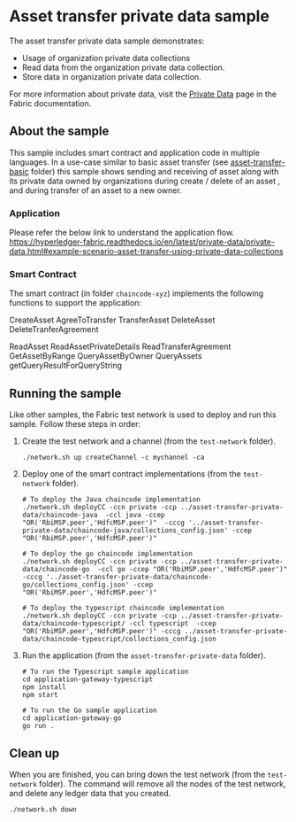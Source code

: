 # Asset transfer private data sample

The asset transfer private data sample demonstrates:

- Usage of organization private data collections
- Read data from the organization private data collection.
- Store data in organization private data collection.

For more information about private data, visit the
[Private Data](https://hyperledger-fabric.readthedocs.io/en/latest/private-data-arch.html)
page in the Fabric documentation.

## About the sample

This sample includes smart contract and application code in multiple languages. In a use-case similar to basic asset transfer (see [asset-transfer-basic](../asset-transfer-basic) folder) this sample shows sending and receiving of asset along with its private data owned by organizations during create / delete of an asset , and during transfer of an asset to a new owner.

### Application

Please refer the below link to understand the application flow.
https://hyperledger-fabric.readthedocs.io/en/latest/private-data/private-data.html#example-scenario-asset-transfer-using-private-data-collections

### Smart Contract

The smart contract (in folder `chaincode-xyz`) implements the following functions to support the application:

CreateAsset
AgreeToTransfer
TransferAsset
DeleteAsset
DeleteTranferAgreement

ReadAsset
ReadAssetPrivateDetails
ReadTransferAgreement
GetAssetByRange
QueryAssetByOwner
QueryAssets
getQueryResultForQueryString

## Running the sample

Like other samples, the Fabric test network is used to deploy and run this sample. Follow these steps in order:

1. Create the test network and a channel (from the `test-network` folder).
   ```
   ./network.sh up createChannel -c mychannel -ca
   ```

2. Deploy one of the smart contract implementations (from the `test-network` folder).
   ```
   # To deploy the Java chaincode implementation
   ./network.sh deployCC -ccn private -ccp ../asset-transfer-private-data/chaincode-java  -ccl java -ccep "OR('RbiMSP.peer','HdfcMSP.peer')"  -cccg '../asset-transfer-private-data/chaincode-java/collections_config.json' -ccep "OR('RbiMSP.peer','HdfcMSP.peer')"

   # To deploy the go chaincode implementation
   ./network.sh deployCC -ccn private -ccp ../asset-transfer-private-data/chaincode-go  -ccl go -ccep "OR('RbiMSP.peer','HdfcMSP.peer')"  -cccg '../asset-transfer-private-data/chaincode-go/collections_config.json' -ccep "OR('RbiMSP.peer','HdfcMSP.peer')"

   # To deploy the typescript chaincode implementation
   ./network.sh deployCC -ccn private -ccp ../asset-transfer-private-data/chaincode-typescript/ -ccl typescript  -ccep "OR('RbiMSP.peer','HdfcMSP.peer')" -cccg ../asset-transfer-private-data/chaincode-typescript/collections_config.json
   ```

3. Run the application (from the `asset-transfer-private-data` folder).
   ```
   # To run the Typescript sample application
   cd application-gateway-typescript
   npm install
   npm start

   # To run the Go sample application
   cd application-gateway-go
   go run .
   ```

## Clean up

When you are finished, you can bring down the test network (from the `test-network` folder). The command will remove all the nodes of the test network, and delete any ledger data that you created.

```
./network.sh down
```
